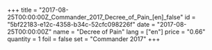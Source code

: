 +++
title = "2017-08-25T00:00:00Z_Commander_2017_Decree_of_Pain_[en]_false"
id = "5bf22183-e12c-4358-b34c-52cfc098226f"
date = "2017-08-25T00:00:00Z"
name = "Decree of Pain"
lang = ["en"]
price = "0.66"
quantity = 1
foil = false
set = "Commander 2017"
+++
